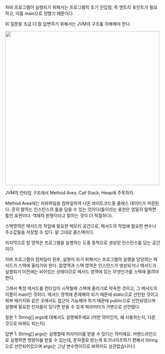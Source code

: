 자바 프로그램이 실행되기 위해서는 프로그램의 초기 진입점, 즉 엔트리 포인트가 필요하고, 이를 main으로 정했기 때문이다. 

위 질문을 조금 더 잘 답변하기 위해서는 JVM의 구조를 이해해야 한다.

<img src="https://media.vlpt.us/images/litien/post/a65da4a8-5dc4-422b-b91e-cafeafe464d3/image.png" width="500">

JVM의 런타임 구조애서 Method Area, Call Stack, Heap에 주목하자. 

Method Area에는 자바파일을 컴파일하여 나온 바이트코드중 클래스 데이터가 저장된다. 흔히 말하는 인스턴스의 틀을 담을 수 있는 것이다(틀이라는 표현은 엄밀히 말하면 틀린 표현이다. 객체의 원형이라고 말하는 것이 더 적절하다). 

스택영역은 메서드의 작업에 필요한 메모리 공간으로, 메서드의 작업에 필요한 변수나 주소값들을 저장할 수 있다. 말 그대로 콜스택이다.

마지막으로 힙 영역은 프로그램을 실행하는 도중 동적으로 생성된 인스턴스를 담는 공간이다. 

자바 프로그램이 컴파일이 된후, 실행이 되기 위해서는 프로그램의 실행을 담당하는 메서드가 스택에 올라가야 한다. 힙영역과 스택 영역은 인스턴스가 생성되거나 메서드가 실행되기 이전에는 비어있는 상태이므로 메서드 영역에 있는 무엇인가를 스택에 올려야 한다. 

그래서 특정 메서드를 런타임이 시작될때 스택에 올리기로 약속한 것이고, 그 메서드의 이름이 main인 것이다. 메서드 영역에 존재해야 되기 때문에 static으로 선언된 것이고 외부 패키지와 같은 곳에서도 접근이 가능해야 하기 때문에 public으로 선언되었으며 실행에 필요한 인자들이 있다면 받을 수 있게 파라미터가 가변으로 선언됐다.

질문 1: String[] args에 대해서도 설명해주세요
(어떤 의미인지, 왜 사용하는지, 다른 것으로 바꿔도 되는지)

답변 1: String[] args는 실행할때 파라미터를 받을 수 있다는 의미에요. 커멘드라인으로 실행하면 명령어를 받을 수 있는데, 문자열로 받는게 토크나이즈하기 편해서 String으로 선언되어있으며 args는 그냥 변수명이므로 바뀌어도 상관없습니다:)
